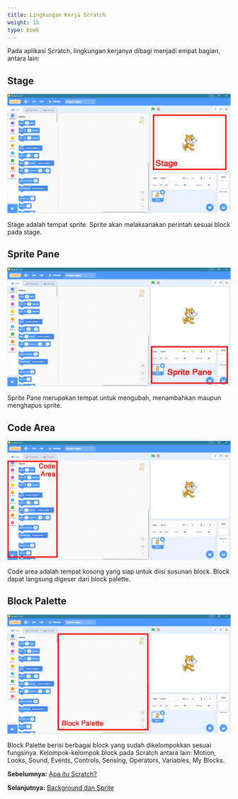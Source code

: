 ```yaml
---
title: Lingkungan Kerja Scratch
weight: 15
type: book
---
```


Pada aplikasi Scratch, lingkungan kerjanya dibagi menjadi empat bagian, antara lain:

## Stage
![stage](images/stage.png)

Stage adalah tempat sprite. Sprite akan melaksanakan perintah sesuai block pada stage.

## Sprite Pane
![sprite pane](images/sprite-pane.png)

Sprite Pane merupakan tempat untuk mengubah, menambahkan maupun menghapus sprite.

## Code Area
![code area](images/code-area.png)

Code area adalah tempat kosong yang siap untuk diisi susunan block. Block dapat langsung digeser dari block palette.

## Block Palette
![block palette](images/block-palette.png)

Block Palette berisi berbagai block yang sudah dikelompokkan sesuai fungsinya. Kelompok-kelompok block pada Scratch antara lain: Motion, Looks, Sound, Events, Controls, Sensing, Operators, Variables, My Blocks.

**Sebelumnya:**
<a href="../1-apa-itu-scratch">Apa itu Scratch?</a>

**Selanjutnya:**
<a href="../3-background-sprite">Background dan Sprite</a>
